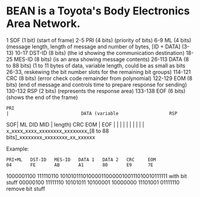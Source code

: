 # BEAN is a Toyota's Body Electronics Area Network.
1 SOF (1 bit) (start of frame)
2-5 PRI (4 bits) (priority of bits)
6-9 ML (4 bits) (message length, length of message and number of bytes, [ID + DATA] (3-13)
10-17 DST-ID (8 bits) (the id showing the communication destination)
18-25 MES-ID (8 bits) (is an area showing message contents)
26-113 DATA (8 to 88 bits) (1 to 11 bytes of data, variable length, could be as small as bits 26-33, reskewing the bit number slots for the remaining bit groups)
114-121 CRC (8 bits) (error check code remainder from polynomial)
122-129 EOM (8 bits) (end of message and controls time to prepare response for sending)
130-132 RSP (2 bits) (represents the response area)
133-138 EOF (6 bits) (shows the end of the frame)

    PRI
    |                           DATA (variable                   RSP
 SOF|    ML   DID      MID      | length)      CRC      EOM      |  EOF
  | |    |    |        |        |              |        |        |  |
  x_xxxx_xxxx_xxxxxxxx_xxxxxxxx_[8 to 88 bits]_xxxxxxxx_xxxxxxxx_xx_xxxxxx 


Example:

    PRI+ML	 DST-ID   MES-ID   DATA 1   DATA 2   CRC     EOM 
    04	 	 FE		  AB	   A1	    80	     E9	     7E

  1000001100 111110110 1010101110100001100000100111010010111111   with bit stuff
   00000100 11111110 10101011 10100001 10000000 11101001 01111110  remove bit stuff
